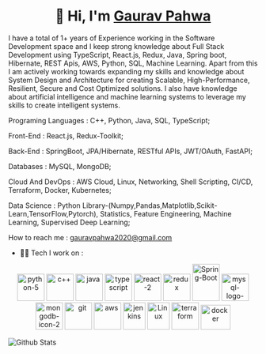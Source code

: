 <h1 align="center">👋 Hi, I'm <a href="https://www.linkedin.com/in/gaurav-pahwa-2a563a1ba/" target="_blank"> Gaurav Pahwa </a></h1>

I have a total of 1+ years of Experience working in the Software Development space and I keep strong knowledge about Full Stack Development using TypeScript, React.js, Redux, Java, Spring boot, Hibernate, REST Apis, AWS, Python, SQL, Machine Learning.
Apart from this I am actively working towards expanding my skills and knowledge about System Design and Architecture for creating Scalable, High-Performance, Resilient, Secure and Cost Optimized solutions.
I also have knowledge about artificial intelligence and machine learning systems to leverage my skills to create intelligent systems.

Programing Languages : C++, Python, Java, SQL, TypeScript;

Front-End : React.js, Redux-Toolkit;

Back-End : SpringBoot, JPA/Hibernate, RESTful APIs, JWT/OAuth, FastAPI;

Databases : MySQL, MongoDB;

Cloud And DevOps : AWS Cloud, Linux, Networking, Shell Scripting, CI/CD, Terraform, Docker, Kubernetes;

Data Science : Python Library-(Numpy,Pandas,Matplotlib,Scikit-Learn,TensorFlow,Pytorch), Statistics, Feature Engineering, Machine Learning, Supervised Deep Learning;

How to reach me : gauravpahwa2020@gmail.com

- 🧑‍💻 Tech I work on :
<p align="center">
      <img src="https://cdn.worldvectorlogo.com/logos/python-5.svg" alt="python-5" width="55" height="55"/>
      <img src="https://cdn.worldvectorlogo.com/logos/c.svg" alt="c++" width="55" height="55"/>
      <img src="https://cdn.worldvectorlogo.com/logos/java.svg" alt="java" width="55" height="55"/>
      <img src="https://cdn.worldvectorlogo.com/logos/typescript.svg" alt="typescript" width="55" height="55"/>
      <img src="https://cdn.worldvectorlogo.com/logos/react-2.svg" alt="react-2" width="55" height="55"/>
      <img src="https://cdn.worldvectorlogo.com/logos/redux.svg" alt="redux" width="55" height="55"/>
      <img src="https://www.vectorlogo.zone/logos/springio/springio-ar21.svg" alt="Spring-Boot" width="55" height="75"/>
      <img src="https://cdn.worldvectorlogo.com/logos/mysql-logo-pure.svg" alt="mysql-logo-pure" width="55" height="55"/>
      <img src="https://cdn.worldvectorlogo.com/logos/mongodb-icon-2.svg" alt="mongodb-icon-2" width="55" height="55"/>
      <img src="https://cdn.worldvectorlogo.com/logos/git.svg" alt="git" width="55" height="55"/> 
      <img src="https://cdn.worldvectorlogo.com/logos/aws-2.svg" alt="aws" width="55" height="55"/>
      <img src="https://www.vectorlogo.zone/logos/jenkins/jenkins-icon.svg" alt="jenkins" width="45" height="55"/>
      <img src="https://www.vectorlogo.zone/logos/linux/linux-icon.svg" alt="Linux" width="45" height="55"/>
      <img src="https://cdn.worldvectorlogo.com/logos/terraform-enterprise.svg" alt="terraform" width="55" height="55"/>
      <img src="https://www.vectorlogo.zone/logos/docker/docker-official.svg" alt="docker" width="60" height="50"/> 
</p>

![Github Stats](https://github-readme-streak-stats.herokuapp.com/?user=GauravPahwa2021)


